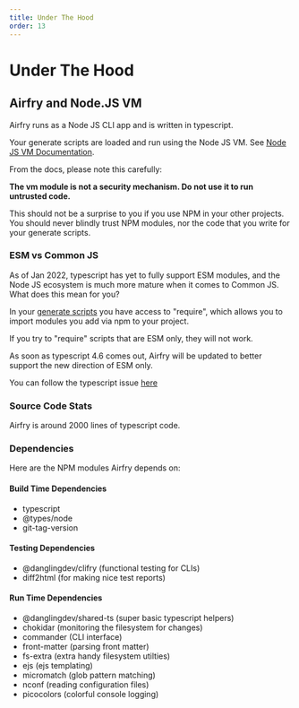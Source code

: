 ```yaml
---
title: Under The Hood
order: 13
---
```


# Under The Hood

## Airfry and Node.JS VM

Airfry runs as a Node JS CLI app and is written in typescript.

Your generate scripts are loaded and run using the Node JS VM. See [Node JS VM Documentation](https://nodejs.org/api/vm.html).

From the docs, please note this carefully:

**The vm module is not a security mechanism. Do not use it to run untrusted code.**

This should not be a surprise to you if you use NPM in your other projects. You should never blindly trust NPM modules, nor the code that you write for your generate scripts.

### ESM vs Common JS

As of Jan 2022, typescript has yet to fully support ESM modules, and the Node JS ecosystem is much more mature when it comes to Common JS. What does this mean for you?

In your [generate scripts](/docs/templates/generateScript/) you have access to "require", which allows you to import modules you add via npm to your project.

If you try to "require" scripts that are ESM only, they will not work.

As soon as typescript 4.6 comes out, Airfry will be updated to better support the new direction of ESM only.

You can follow the typescript issue [here](https://github.com/microsoft/TypeScript/issues/46452)

### Source Code Stats

Airfry is around 2000 lines of typescript code.

### Dependencies

Here are the NPM modules Airfry depends on:

#### Build Time Dependencies

- typescript
- @types/node
- git-tag-version

#### Testing Dependencies

- @danglingdev/clifry (functional testing for CLIs)
- diff2html (for making nice test reports)

#### Run Time Dependencies

- @danglingdev/shared-ts (super basic typescript helpers)
- chokidar (monitoring the filesystem for changes)
- commander (CLI interface)
- front-matter (parsing front matter)
- fs-extra (extra handy filesystem utilties)
- ejs (ejs templating)
- micromatch (glob pattern matching)
- nconf (reading configuration files)
- picocolors (colorful console logging)
